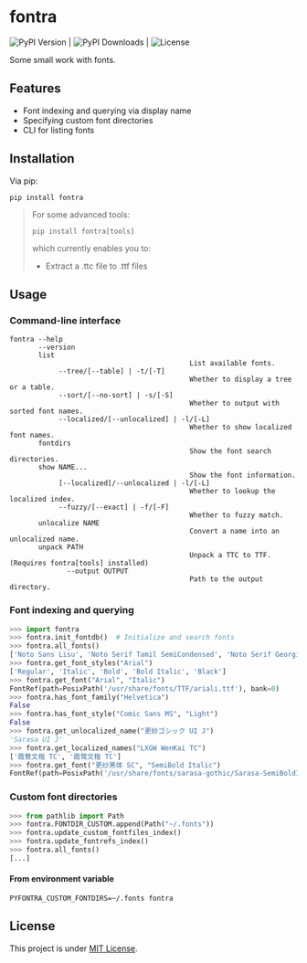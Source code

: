 # fontra

![PyPI Version](https://img.shields.io/pypi/v/fontra) | ![PyPI Downloads](https://img.shields.io/pypi/dm/fontra)
| ![License](https://img.shields.io/github/license/NCBM/fontra)

Some small work with fonts.

## Features

- Font indexing and querying via display name
- Specifying custom font directories
- CLI for listing fonts

## Installation

Via pip:

```shell
pip install fontra
```

> For some advanced tools:
>
> ```shell
> pip install fontra[tools]
> ```
>
> which currently enables you to:
>
> - Extract a .ttc file to .ttf files

## Usage

### Command-line interface

```shell
fontra --help
       --version
       list
                                            List available fonts.
            --tree/[--table] | -t/[-T]
                                            Whether to display a tree or a table.
            --sort/[--no-sort] | -s/[-S]
                                            Whether to output with sorted font names.
            --localized/[--unlocalized] | -l/[-L]
                                            Whether to show localized font names.
       fontdirs
                                            Show the font search directories.
       show NAME...
                                            Show the font information.
            [--localized]/--unlocalized | -l/[-L]
                                            Whether to lookup the localized index.
            --fuzzy/[--exact] | -f/[-F]
                                            Whether to fuzzy match.
       unlocalize NAME
                                            Convert a name into an unlocalized name.
       unpack PATH
                                            Unpack a TTC to TTF. (Requires fontra[tools] installed)
              --output OUTPUT
                                            Path to the output directory.
```

### Font indexing and querying

```python
>>> import fontra
>>> fontra.init_fontdb()  # Initialize and search fonts
>>> fontra.all_fonts()
['Noto Sans Lisu', 'Noto Serif Tamil SemiCondensed', 'Noto Serif Georgian', 'Noto Sans Armenian', ...]
>>> fontra.get_font_styles("Arial")
['Regular', 'Italic', 'Bold', 'Bold Italic', 'Black']
>>> fontra.get_font("Arial", "Italic")
FontRef(path=PosixPath('/usr/share/fonts/TTF/ariali.ttf'), bank=0)
>>> fontra.has_font_family("Helvetica")
False
>>> fontra.has_font_style("Comic Sans MS", "Light")
False
>>> fontra.get_unlocalized_name("更紗ゴシック UI J")
'Sarasa UI J'
>>> fontra.get_localized_names("LXGW WenKai TC")
['霞鶩文楷 TC', '霞鹜文楷 TC']
>>> fontra.get_font("更纱黑体 SC", "SemiBold Italic")
FontRef(path=PosixPath('/usr/share/fonts/sarasa-gothic/Sarasa-SemiBoldItalic.ttc'), bank=1)
```

### Custom font directories

```python
>>> from pathlib import Path
>>> fontra.FONTDIR_CUSTOM.append(Path("~/.fonts"))
>>> fontra.update_custom_fontfiles_index()
>>> fontra.update_fontrefs_index()
>>> fontra.all_fonts()
[...]
```

#### From environment variable

```shell
PYFONTRA_CUSTOM_FONTDIRS=~/.fonts fontra 
```

## License

This project is under [MIT License](./LICENSE).
